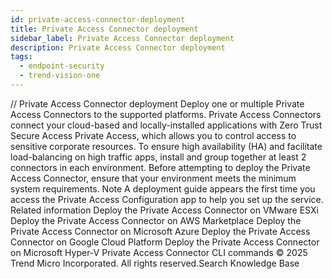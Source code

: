 ```yaml
---
id: private-access-connector-deployment
title: Private Access Connector deployment
sidebar_label: Private Access Connector deployment
description: Private Access Connector deployment
tags:
  - endpoint-security
  - trend-vision-one
---
```


/*<![CDATA[*/ $('#title').html($('meta[name=map-description]').attr('content')); /*]]>*/ Private Access Connector deployment Deploy one or multiple Private Access Connectors to the supported platforms. Private Access Connectors connect your cloud-based and locally-installed applications with Zero Trust Secure Access Private Access, which allows you to control access to sensitive corporate resources. To ensure high availability (HA) and facilitate load-balancing on high traffic apps, install and group together at least 2 connectors in each environment. Before attempting to deploy the Private Access Connector, ensure that your environment meets the minimum system requirements. Note A deployment guide appears the first time you access the Private Access Configuration app to help you set up the service. Related information Deploy the Private Access Connector on VMware ESXi Deploy the Private Access Connector on AWS Marketplace Deploy the Private Access Connector on Microsoft Azure Deploy the Private Access Connector on Google Cloud Platform Deploy the Private Access Connector on Microsoft Hyper-V Private Access Connector CLI commands © 2025 Trend Micro Incorporated. All rights reserved.Search Knowledge Base